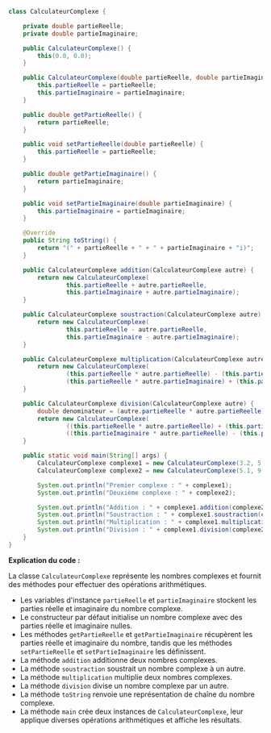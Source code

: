 ```java
class CalculateurComplexe {

    private double partieReelle;
    private double partieImaginaire;

    public CalculateurComplexe() {
        this(0.0, 0.0);
    }

    public CalculateurComplexe(double partieReelle, double partieImaginaire) {
        this.partieReelle = partieReelle;
        this.partieImaginaire = partieImaginaire;
    }

    public double getPartieReelle() {
        return partieReelle;
    }

    public void setPartieReelle(double partieReelle) {
        this.partieReelle = partieReelle;
    }

    public double getPartieImaginaire() {
        return partieImaginaire;
    }

    public void setPartieImaginaire(double partieImaginaire) {
        this.partieImaginaire = partieImaginaire;
    }

    @Override
    public String toString() {
        return "(" + partieReelle + " + " + partieImaginaire + "i)";
    }

    public CalculateurComplexe addition(CalculateurComplexe autre) {
        return new CalculateurComplexe(
                this.partieReelle + autre.partieReelle,
                this.partieImaginaire + autre.partieImaginaire);
    }

    public CalculateurComplexe soustraction(CalculateurComplexe autre) {
        return new CalculateurComplexe(
                this.partieReelle - autre.partieReelle,
                this.partieImaginaire - autre.partieImaginaire);
    }

    public CalculateurComplexe multiplication(CalculateurComplexe autre) {
        return new CalculateurComplexe(
                (this.partieReelle * autre.partieReelle) - (this.partieImaginaire * autre.partieImaginaire),
                (this.partieReelle * autre.partieImaginaire) + (this.partieImaginaire * autre.partieReelle));
    }

    public CalculateurComplexe division(CalculateurComplexe autre) {
        double denominateur = (autre.partieReelle * autre.partieReelle) + (autre.partieImaginaire * autre.partieImaginaire);
        return new CalculateurComplexe(
                ((this.partieReelle * autre.partieReelle) + (this.partieImaginaire * autre.partieImaginaire)) / denominateur,
                ((this.partieImaginaire * autre.partieReelle) - (this.partieReelle * autre.partieImaginaire)) / denominateur);
    }

    public static void main(String[] args) {
        CalculateurComplexe complexe1 = new CalculateurComplexe(3.2, 5.4);
        CalculateurComplexe complexe2 = new CalculateurComplexe(5.1, 9.2);

        System.out.println("Premier complexe : " + complexe1);
        System.out.println("Deuxième complexe : " + complexe2);

        System.out.println("Addition : " + complexe1.addition(complexe2));
        System.out.println("Soustraction : " + complexe1.soustraction(complexe2));
        System.out.println("Multiplication : " + complexe1.multiplication(complexe2));
        System.out.println("Division : " + complexe1.division(complexe2));
    }
}
```

**Explication du code :**

La classe `CalculateurComplexe` représente les nombres complexes et fournit des méthodes pour effectuer des opérations arithmétiques.

- Les variables d'instance `partieReelle` et `partieImaginaire` stockent les parties réelle et imaginaire du nombre complexe.
- Le constructeur par défaut initialise un nombre complexe avec des parties réelle et imaginaire nulles.
- Les méthodes `getPartieReelle` et `getPartieImaginaire` récupèrent les parties réelle et imaginaire du nombre, tandis que les méthodes `setPartieReelle` et `setPartieImaginaire` les définissent.
- La méthode `addition` additionne deux nombres complexes.
- La méthode `soustraction` soustrait un nombre complexe à un autre.
- La méthode `multiplication` multiplie deux nombres complexes.
- La méthode `division` divise un nombre complexe par un autre.
- La méthode `toString` renvoie une représentation de chaîne du nombre complexe.
- La méthode `main` crée deux instances de `CalculateurComplexe`, leur applique diverses opérations arithmétiques et affiche les résultats.